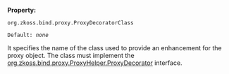 **Property:**

`org.zkoss.bind.proxy.ProxyDecoratorClass`

`Default: `<i>`none`</i>

It specifies the name of the class used to provide an enhancement for
the proxy object. The class must implement the
[org.zkoss.bind.proxy.ProxyHelper.ProxyDecorator](https://www.zkoss.org/javadoc/latest/zk/org/zkoss/bind/proxy/ProxyHelper/ProxyDecorator.html)
interface.
